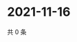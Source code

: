 # 2021-11-16

共 0 条

<!-- BEGIN WEIBO -->
<!-- 最后更新时间 Tue Nov 16 2021 22:08:38 GMT+0800 (China Standard Time) -->

<!-- END WEIBO -->
